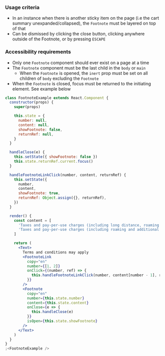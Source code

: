 ### Usage criteria

- In an instance when there is another sticky item on the page (i.e the cart summary unexpanded/collapsed), the `Footnote` must be layered on top of that
- Can be dismissed by clicking the close button, clicking anywhere outside of the Footnote, or by pressing `ESCAPE`

### Accessibility requirements

- Only one `Footnote` component should ever exist on a page at a time
- The `Footnote` component must be the last child in the `body` or `main`
  - When the `Footnote` is opened, the `inert` prop must be set on all children of `body` excluding the `Footnote`
- When the `Footnote` is closed, focus must be returned to the initiating element. See example below

```jsx
class FootnoteExample extends React.Component {
  constructor(props) {
    super(props)

    this.state = {
      number: null,
      content: null,
      showFootnote: false,
      returnRef: null,
    }
  }

  handleClose(e) {
    this.setState({ showFootnote: false })
    this.state.returnRef.current.focus()
  }

  handleFootnoteLinkClick(number, content, returnRef) {
    this.setState({
      number,
      content,
      showFootnote: true,
      returnRef: Object.assign({}, returnRef),
    })
  }

  render() {
    const content = [
      'Taxes and pay-per-use charges (including long distance, roaming and additional airtime or data) are extra. The cost of voice service used while roaming outside Canada will vary by zone. Currently, voice roaming in the US is charged at $1.50/minute. Visit telus.com/mobilityppu for details. Plus applicable provincial or municipal government 911 fees in Nova Scotia (43¢), PEI (70¢), New Brunswick (53¢), Saskatchewan (94¢), Quebec (46¢), Alberta (44¢), and Newfoundland and Labrador (75¢). Additional data usage will be charged to the subscriber using the data at $10/100 MB. The cost of data used while roaming outside Canada will vary by zone. Visit telus.com/mobilityppu for details. Data usage during a single billing cycle may be capped at 10 GB. Additional usage may be authorized by calling TELUS to remove the data block. Tethering included. Access to BlackBerry Enterprise Service is not included.',
      'Taxes and pay-per-use charges (including roaming and additional data) are extra. For any subscriber(s) with a Your Choice Canada-US plan, roaming pay-per-use.',
    ]

    return (
      <Text>
        Terms and conditions may apply
        <FootnoteLink
          copy="en"
          number={[1, 2]}
          onClick={(number, ref) => {
            this.handleFootnoteLinkClick(number, content[number - 1], ref)
          }}
        />
        <Footnote
          copy="en"
          number={this.state.number}
          content={this.state.content}
          onClose={e => {
            this.handleClose(e)
          }}
          isOpen={this.state.showFootnote}
        />
      </Text>
    )
  }
}
;<FootnoteExample />
```
